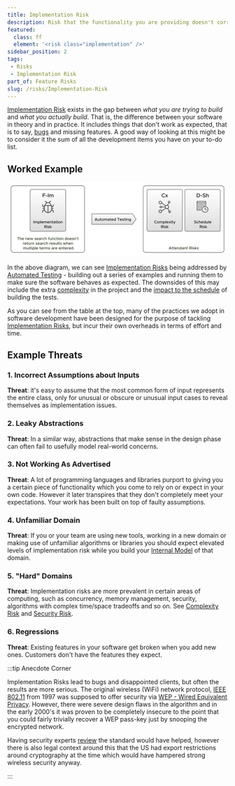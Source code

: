 ```yaml
---
title: Implementation Risk
description: Risk that the functionality you are providing doesn't correctly implement the perceived solution you are trying to build for your clients.
featured: 
  class: ff
  element: '<risk class="implementation" />'
sidebar_position: 2
tags: 
 - Risks
 - Implementation Risk
part_of: Feature Risks
slug: /risks/Implementation-Risk
---
```


<RiskIntro fm={frontMatter} />

[Implementation Risk](/tags/Implementation-Risk) exists in the gap between _what you are trying to build_ and _what you actually build_.  That is, the difference between your software in theory and in practice.  It includes things that don't work as expected, that is to say, [bugs](https://en.wikipedia.org/wiki/Software_bug) and missing features.  A good way of looking at this might be to consider it the sum of all the development items you have on your to-do list.    

## Worked Example

![Reducing Implementation Risk Via Automated Testing](/img/generated/risks/posters/implementation-risk.svg) 

In the above diagram, we can see [Implementation Risks](/tags/Implementation-Risk) being addressed by [Automated Testing](/tags/Automated-Testing) - building out a series of examples and running them to make sure the software behaves as expected.  The downsides of this may include the extra [complexity](/tags/Complexity-Risk) in the project and the [impact to the schedule](/tags/Schedule-Risk) of building the tests. 

As you can see from the table at the top, many of the practices we adopt in software development have been designed for the purpose of tackling [Implementation Risks](/tags/Implementation-Risk), but incur their own overheads in terms of effort and time.  

## Example Threats

### 1. Incorrect Assumptions about Inputs

**Threat**: it's easy to assume that the most common form of input represents the entire class, only for unusual or obscure or unusual input cases to reveal themselves as implementation issues. 

### 2. Leaky Abstractions

**Threat**: In a similar way, abstractions that make sense in the design phase can often fail to usefully model real-world concerns. 

### 3. Not Working As Advertised

**Threat**: A lot of programming languages and libraries purport to giving you a certain piece of functionality which you come to rely on or expect in your own code.  However it later transpires that they don't completely meet your expectations.  Your work has been built on top of faulty assumptions.

### 4. Unfamiliar Domain

**Threat**: If you or your team are using new tools, working in a new domain or making use of unfamiliar algorithms or libraries you should expect elevated levels of implementation risk while you build your [Internal Model](/tags/Internal-Model) of that domain.

### 5. "Hard" Domains

**Threat**:  Implementation risks are more prevalent in certain areas of computing, such as concurrency, memory management, security, algorithms with complex time/space tradeoffs and so on.  See [Complexity Risk](/tags/Complexity-Risk) and [Security Risk](/tags/Security-Risk).

### 6. Regressions

**Threat**: Existing features in your software get broken when you add new ones.   Customers don't have the features they expect.  

:::tip Anecdote Corner

Implementation Risks lead to bugs and disappointed clients, but often the results are more serious.  The original wireless (WiFi) network protocol, [IEEE 802.11](https://en.wikipedia.org/wiki/IEEE_802.11) from 1997 was supposed to offer security via [WEP - Wired Equivalent Privacy](https://en.wikipedia.org/wiki/Wired_Equivalent_Privacy).  However, there were severe design flaws in the algorithm and in the early 2000's it was proven to be completely insecure to the point that you could fairly trivially recover a WEP pass-key just by snooping the encrypted network.  

Having security experts [review](/tags/Review) the standard would have helped, however there is also legal context around this that the US had export restrictions around cryptography at the time which would have hampered strong wireless security anyway.

:::
